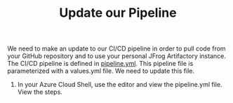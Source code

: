 ﻿---
title: "Update our Pipeline"
chapter: false
weight: 52
pre: "<b>5.2 </b>"
---

We need to make an update to our CI/CD pipeline in order to pull code from your GitHub repository and to use your personal JFrog Artifactory instance. The CI/CD pipeline is defined in [pipeline.yml](https://github.com/jfrogtraining/azure-aks-workshop/pipeline.yml). This pipeline file is parameterized with a values.yml file. We need to update this file.

1. In your Azure Cloud Shell, use the editor and view the pipeline.yml file. View the steps.
